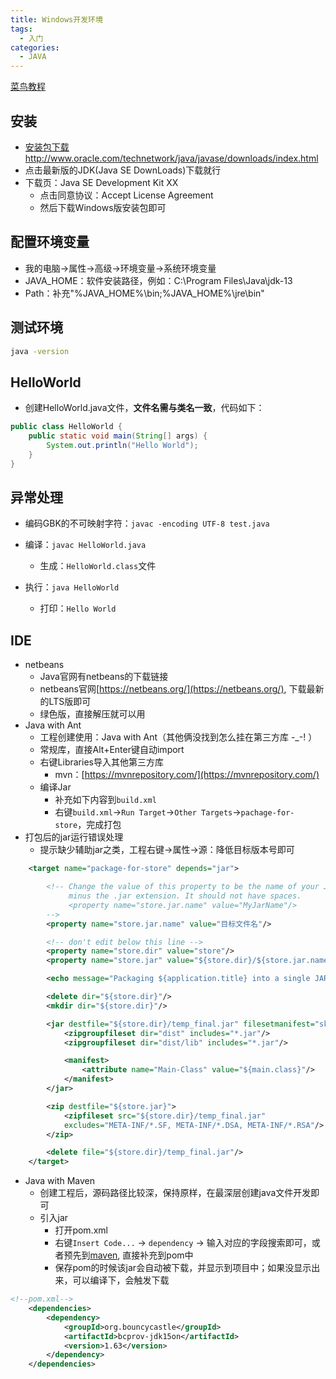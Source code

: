 ```yaml
---
title: Windows开发环境
tags: 
  - 入门
categories: 
  - JAVA
---
```


[菜鸟教程](https://www.runoob.com/java/java-environment-setup.html)

## 安装

+ [安装包下载](http://www.oracle.com/technetwork/java/javase/downloads/index.html)http://www.oracle.com/technetwork/java/javase/downloads/index.html
+ 点击最新版的JDK(Java SE DownLoads)下载就行
+ 下载页：Java SE Development Kit XX
  + 点击同意协议：Accept License Agreement
  + 然后下载Windows版安装包即可

## 配置环境变量

+ 我的电脑->属性->高级->环境变量->系统环境变量
+ JAVA_HOME：软件安装路径，例如：C:\Program Files\Java\jdk-13
+ Path：补充"%JAVA_HOME%\bin;%JAVA_HOME%\jre\bin"

## 测试环境

```bat
java -version
```

## HelloWorld

+ 创建HelloWorld.java文件，**文件名需与类名一致**，代码如下：

```java
public class HelloWorld {
    public static void main(String[] args) {
        System.out.println("Hello World");
    }
}
```

## 异常处理

+ 编码GBK的不可映射字符：`javac -encoding UTF-8 test.java`

+ 编译：`javac HelloWorld.java`
  + 生成：`HelloWorld.class`文件
+ 执行：`java HelloWorld`
  + 打印：`Hello World`

## IDE

+ netbeans
  + Java官网有netbeans的下载链接
  + netbeans官网[https://netbeans.org/](https://netbeans.org/), 下载最新的LTS版即可
  + 绿色版，直接解压就可以用
+ Java with Ant
  + 工程创建使用：Java with Ant（其他俩没找到怎么挂在第三方库 -_-! ）
  + 常规库，直接Alt+Enter键自动import
  + 右键Libraries导入其他第三方库
    + mvn：[https://mvnrepository.com/](https://mvnrepository.com/)
  + 编译Jar
    + 补充如下内容到`build.xml`
    + 右键`build.xml`->`Run Target`->`Other Targets`->`pachage-for-store`，完成打包
+ 打包后的jar运行错误处理
  + 提示缺少辅助jar之类，工程右键->属性->源：降低目标版本号即可

```xml
    <target name="package-for-store" depends="jar">

        <!-- Change the value of this property to be the name of your JAR,
             minus the .jar extension. It should not have spaces.
             <property name="store.jar.name" value="MyJarName"/>
        -->
        <property name="store.jar.name" value="目标文件名"/>

        <!-- don't edit below this line -->
        <property name="store.dir" value="store"/>
        <property name="store.jar" value="${store.dir}/${store.jar.name}.jar"/>

        <echo message="Packaging ${application.title} into a single JAR at ${store.jar}"/>

        <delete dir="${store.dir}"/>
        <mkdir dir="${store.dir}"/>

        <jar destfile="${store.dir}/temp_final.jar" filesetmanifest="skip">
            <zipgroupfileset dir="dist" includes="*.jar"/>
            <zipgroupfileset dir="dist/lib" includes="*.jar"/>

            <manifest>
                <attribute name="Main-Class" value="${main.class}"/>
            </manifest>
        </jar>

        <zip destfile="${store.jar}">
            <zipfileset src="${store.dir}/temp_final.jar"
            excludes="META-INF/*.SF, META-INF/*.DSA, META-INF/*.RSA"/>
        </zip>

        <delete file="${store.dir}/temp_final.jar"/>
    </target>
```

+ Java with Maven
  + 创建工程后，源码路径比较深，保持原样，在最深层创建java文件开发即可
  + 引入jar
    + 打开pom.xml
    + 右键`Insert Code...` -> `dependency` -> 输入对应的字段搜索即可，或者预先到[maven](https://mvnrepository.com/), 直接补充到pom中
    + 保存pom的时候该jar会自动被下载，并显示到项目中；如果没显示出来，可以编译下，会触发下载

```XML
<!--pom.xml-->
    <dependencies>
        <dependency>
            <groupId>org.bouncycastle</groupId>
            <artifactId>bcprov-jdk15on</artifactId>
            <version>1.63</version>
        </dependency>
    </dependencies>
```
